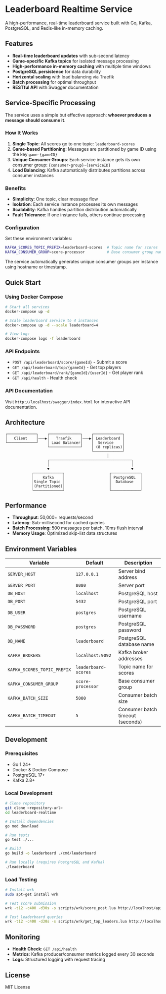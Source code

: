 # Leaderboard Realtime Service

A high-performance, real-time leaderboard service built with Go, Kafka, PostgreSQL, and Redis-like in-memory caching.

## Features

- **Real-time leaderboard updates** with sub-second latency
- **Game-specific Kafka topics** for isolated message processing
- **High-performance in-memory caching** with multiple time windows
- **PostgreSQL persistence** for data durability
- **Horizontal scaling** with load balancing via Traefik
- **Batch processing** for optimal throughput
- **RESTful API** with Swagger documentation

## Service-Specific Processing

The service uses a simple but effective approach: **whoever produces a message should consume it**.

### How It Works

1. **Single Topic**: All scores go to one topic: `leaderboard-scores`
2. **Game-based Partitioning**: Messages are partitioned by game ID using the key `game-{gameID}`
3. **Unique Consumer Groups**: Each service instance gets its own consumer group: `{consumer-group}-{serviceID}`
4. **Load Balancing**: Kafka automatically distributes partitions across consumer instances

### Benefits

- **Simplicity**: One topic, clear message flow
- **Isolation**: Each service instance processes its own messages
- **Scalability**: Kafka handles partition distribution automatically
- **Fault Tolerance**: If one instance fails, others continue processing

### Configuration

Set these environment variables:

```bash
KAFKA_SCORES_TOPIC_PREFIX=leaderboard-scores  # Topic name for scores
KAFKA_CONSUMER_GROUP=score-processor          # Base consumer group name
```

The service automatically generates unique consumer groups per instance using hostname or timestamp.

## Quick Start

### Using Docker Compose

```bash
# Start all services
docker-compose up -d

# Scale leaderboard service to 4 instances
docker-compose up -d --scale leaderboard=4

# View logs
docker-compose logs -f leaderboard
```

### API Endpoints

- `POST /api/leaderboard/score/{gameId}` - Submit a score
- `GET /api/leaderboard/top/{gameId}` - Get top players
- `GET /api/leaderboard/rank/{gameId}/{userId}` - Get player rank
- `GET /api/health` - Health check

### API Documentation

Visit `http://localhost/swagger/index.html` for interactive API documentation.

## Architecture

```
┌─────────────┐    ┌──────────────┐    ┌─────────────┐
│   Client    │───▶│   Traefik    │───▶│ Leaderboard │
└─────────────┘    │ Load Balancer│    │  Service    │
                   └──────────────┘    │ (8 replicas)│
                                       └─────────────┘
                                              │
                   ┌─────────────────────────────────────┐
                   │                                     │
                   ▼                                     ▼
            ┌─────────────┐                    ┌─────────────┐
            │    Kafka    │                    │ PostgreSQL  │
            │Single Topic │                    │  Database   │
            │(Partitioned)│                    │             │
            └─────────────┘                    └─────────────┘
```

## Performance

- **Throughput**: 50,000+ requests/second
- **Latency**: Sub-millisecond for cached queries
- **Batch Processing**: 500 messages per batch, 10ms flush interval
- **Memory Usage**: Optimized skip-list data structures

## Environment Variables

| Variable | Default | Description |
|----------|---------|-------------|
| `SERVER_HOST` | `127.0.0.1` | Server bind address |
| `SERVER_PORT` | `8080` | Server port |
| `DB_HOST` | `localhost` | PostgreSQL host |
| `DB_PORT` | `5432` | PostgreSQL port |
| `DB_USER` | `postgres` | PostgreSQL username |
| `DB_PASSWORD` | `postgres` | PostgreSQL password |
| `DB_NAME` | `leaderboard` | PostgreSQL database name |
| `KAFKA_BROKERS` | `localhost:9092` | Kafka broker addresses |
| `KAFKA_SCORES_TOPIC_PREFIX` | `leaderboard-scores` | Topic name for scores |
| `KAFKA_CONSUMER_GROUP` | `score-processor` | Base consumer group |
| `KAFKA_BATCH_SIZE` | `5000` | Consumer batch size |
| `KAFKA_BATCH_TIMEOUT` | `5` | Consumer batch timeout (seconds) |

## Development

### Prerequisites

- Go 1.24+
- Docker & Docker Compose
- PostgreSQL 17+
- Kafka 2.8+

### Local Development

```bash
# Clone repository
git clone <repository-url>
cd leaderboard-realtime

# Install dependencies
go mod download

# Run tests
go test ./...

# Build
go build -o leaderboard ./cmd/leaderboard

# Run locally (requires PostgreSQL and Kafka)
./leaderboard
```

### Load Testing

```bash
# Install wrk
sudo apt-get install wrk

# Test score submission
wrk -t12 -c400 -d30s -s scripts/wrk/score_post.lua http://localhost/api

# Test leaderboard queries
wrk -t12 -c400 -d30s -s scripts/wrk/get_top_leaders.lua http://localhost/api
```

## Monitoring

- **Health Check**: `GET /api/health`
- **Metrics**: Kafka producer/consumer metrics logged every 30 seconds
- **Logs**: Structured logging with request tracing

## License

MIT License

